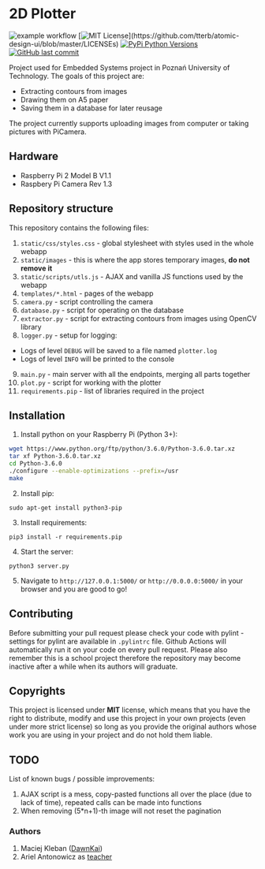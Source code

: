 # 2D Plotter
![example workflow](https://github.com/Dawnkai/plotter/actions/workflows/lint.yml/badge.svg) [![MIT License](https://img.shields.io/apm/l/atomic-design-ui.svg?)](https://github.com/tterb/atomic-design-ui/blob/master/LICENSEs) [![PyPi Python Versions](https://img.shields.io/pypi/pyversions/yt2mp3.svg)](https://pypi.python.org/pypi/yt2mp3/) [![GitHub last commit](https://img.shields.io/github/last-commit/google/skia.svg?style=flat)]()

Project used for Embedded Systems project in Poznań University of Technology.
The goals of this project are:
* Extracting contours from images
* Drawing them on A5 paper
* Saving them in a database for later reusage

The project currently supports uploading images from computer or taking pictures with PiCamera.

## Hardware
* Raspberry Pi 2 Model B V1.1
* Raspbery Pi Camera Rev 1.3

## Repository structure
This repository contains the following files:
1. `static/css/styles.css` - global stylesheet with styles used in the whole webapp
2. `static/images` - this is where the app stores temporary images, **do not remove it**
3. `static/scripts/utls.js` - AJAX and vanilla JS functions used by the webapp
4. `templates/*.html` - pages of the webapp
5. `camera.py` - script controlling the camera
6. `database.py` - script for operating on the database
7. `extractor.py` - script for extracting contours from images using OpenCV library
8. `logger.py` - setup for logging:
* Logs of level `DEBUG` will be saved to a file named `plotter.log`
* Logs of level `INFO` will be printed to the console
9. `main.py` - main server with all the endpoints, merging all parts together
10. `plot.py` - script for working with the plotter
11. `requirements.pip` - list of libraries required in the project

## Installation
1. Install python on your Raspberry Pi (Python 3+):
```bash
wget https://www.python.org/ftp/python/3.6.0/Python-3.6.0.tar.xz
tar xf Python-3.6.0.tar.xz
cd Python-3.6.0
./configure --enable-optimizations --prefix=/usr
make
```
2. Install pip:
```
sudo apt-get install python3-pip
```
3. Install requirements:
```
pip3 install -r requirements.pip
```
4. Start the server:
```
python3 server.py
```
5. Navigate to `http://127.0.0.1:5000/` or `http://0.0.0.0:5000/` in your browser and you are good to go!

## Contributing
Before submitting your pull request please check your code with pylint - settings for pylint are available in `.pylintrc` file. Github Actions will automatically run it on your code on every pull request. Please also remember this is a school project therefore the repository may become inactive after a while when its authors will graduate.

## Copyrights
This project is licensed under **MIT** license, which means that you have the right to distribute, modify and use this project in your own projects (even under more strict license) so long as you provide the original authors whose work you are using in your project and do not hold them liable.

## TODO
List of known bugs / possible improvements:
1. AJAX script is a mess, copy-pasted functions all over the place (due to lack of time), repeated calls can be made into functions
2. When removing (5\*n+1)-th image will not reset the pagination

### Authors
1. Maciej Kleban ([DawnKai](https://github.com/Dawnkai))
2. Ariel Antonowicz as [teacher](http://www.cs.put.poznan.pl/aantonowicz/)
